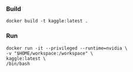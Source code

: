 ### Build 
```
docker build -t kaggle:latest .
```

### Run
```
docker run -it --privileged --runtime=nvidia \
-v "$HOME/workspace:/workspace" \
kaggle:latest \
/bin/bash
```
